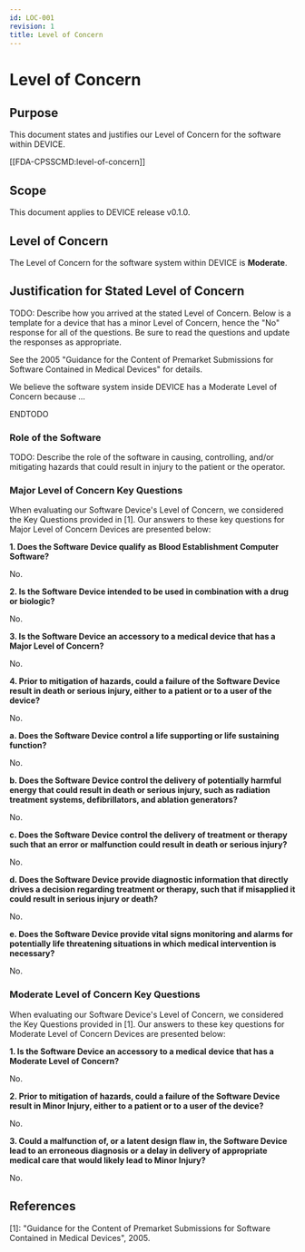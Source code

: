 ```yaml
---
id: LOC-001
revision: 1
title: Level of Concern
---
```


# Level of Concern

## Purpose

This document states and justifies our Level of Concern for the software within DEVICE.

[[FDA-CPSSCMD:level-of-concern]]

## Scope

This document applies to DEVICE release v0.1.0.

## Level of Concern

The Level of Concern for the software system within DEVICE is **Moderate**.

## Justification for Stated Level of Concern

TODO: Describe how you arrived at the stated Level of Concern. Below is a template for a device that has a minor Level of Concern, hence the "No" response for all of the questions. Be sure to read the questions and update the responses as appropriate.

See the 2005 "Guidance for the Content of Premarket Submissions for Software Contained in Medical Devices" for details.

We believe the software system inside DEVICE has a Moderate Level of Concern because ...

ENDTODO

### Role of the Software

TODO: Describe the role of the software in causing, controlling, and/or mitigating hazards that could result in injury to the patient or the operator.

### Major Level of Concern Key Questions

When evaluating our Software Device's Level of Concern, we considered the Key Questions provided in [1]. Our answers to these key questions for Major Level of Concern Devices are presented below:

**1. Does the Software Device qualify as Blood Establishment Computer Software?**

No.

**2. Is the Software Device intended to be used in combination with a drug or biologic?**

No.

**3. Is the Software Device an accessory to a medical device that has a Major Level of Concern?**

No.

**4. Prior to mitigation of hazards, could a failure of the Software Device result in death or serious injury, either to a patient or to a user of the device?**

No.

**a. Does the Software Device control a life supporting or life sustaining function?**

No.

**b. Does the Software Device control the delivery of potentially harmful energy that could result in death or serious injury, such as radiation treatment systems, defibrillators, and ablation generators?**

No.

**c. Does the Software Device control the delivery of treatment or therapy such that an error or malfunction could result in death or serious injury?**

No.

**d. Does the Software Device provide diagnostic information that directly drives a decision regarding treatment or therapy, such that if misapplied it could result in serious injury or death?**

No.

**e. Does the Software Device provide vital signs monitoring and alarms for potentially life threatening situations in which medical intervention is necessary?**

No.

### Moderate Level of Concern Key Questions

When evaluating our Software Device's Level of Concern, we considered the Key Questions provided in [1]. Our answers to these key questions for Moderate Level of Concern Devices are presented below:

**1. Is the Software Device an accessory to a medical device that has a Moderate Level of Concern?**

No.

**2. Prior to mitigation of hazards, could a failure of the Software Device result in Minor Injury, either to a patient or to a user of the device?**

No.

**3. Could a malfunction of, or a latent design flaw in, the Software Device lead to an erroneous diagnosis or a delay in delivery of appropriate medical care that would likely lead to Minor Injury?**

No.

## References

[1]: "Guidance for the Content of Premarket Submissions for Software Contained in Medical Devices", 2005.
